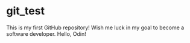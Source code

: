 # git_test
This is my first GitHub repository! Wish me luck in my goal to become a software developer.
Hello, Odin!
